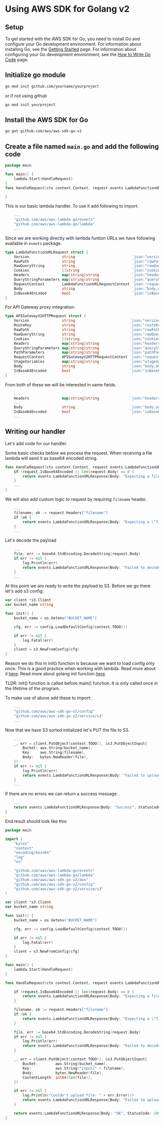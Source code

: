 # Using AWS SDK for Golang v2

## Setup
To get started with the AWS SDK for Go, you need to install Go and configure your Go development environment. For information about installing Go, see the [Getting Started](https://golang.org/doc/install) page. For information about configuring your Go development environment, see the [How to Write Go Code](https://golang.org/doc/code.html) page.

## Initialize go module
```bash
go mod init github.com/yourname/yourproject
```
or if not using github
```bash
go mod init yourproject
```

## Install the AWS SDK for Go
```bash
go get github.com/aws/aws-sdk-go-v2
```

## Create a file named `main.go` and add the following code
```go
package main

func main() {
	lambda.Start(HandleRequest)
}
func HandleRequest(ctx context.Context, request events.LambdaFunctionURLRequest) (events.LambdaFunctionURLResponse, error) {

}
```
This is our basic lambda handler. To use it add following to import.
```go
    ...
    "github.com/aws/aws-lambda-go/events"
	"github.com/aws/aws-lambda-go/lambda"
    ...
```

Since we are working directly with lambda funtion URLs we have following available in `events` package.
```go
type LambdaFunctionURLRequest struct {
	Version               string                          `json:"version"` // Version is expected to be `"2.0"`
	RawPath               string                          `json:"rawPath"`
	RawQueryString        string                          `json:"rawQueryString"`
	Cookies               []string                        `json:"cookies,omitempty"`
	Headers               map[string]string               `json:"headers"`
	QueryStringParameters map[string]string               `json:"queryStringParameters,omitempty"`
	RequestContext        LambdaFunctionURLRequestContext `json:"requestContext"`
	Body                  string                          `json:"body,omitempty"`
	IsBase64Encoded       bool                            `json:"isBase64Encoded"`
}
```
For API Gateway proxy integration:
```go
type APIGatewayV2HTTPRequest struct {
	Version               string                         `json:"version"`
	RouteKey              string                         `json:"routeKey"`
	RawPath               string                         `json:"rawPath"`
	RawQueryString        string                         `json:"rawQueryString"`
	Cookies               []string                       `json:"cookies,omitempty"`
	Headers               map[string]string              `json:"headers"`
	QueryStringParameters map[string]string              `json:"queryStringParameters,omitempty"`
	PathParameters        map[string]string              `json:"pathParameters,omitempty"`
	RequestContext        APIGatewayV2HTTPRequestContext `json:"requestContext"`
	StageVariables        map[string]string              `json:"stageVariables,omitempty"`
	Body                  string                         `json:"body,omitempty"`
	IsBase64Encoded       bool                           `json:"isBase64Encoded"`
}
```

From both of these we will be interested in same fields.
```go
    ...
    Headers               map[string]string              `json:"headers"`
    ...
	Body                  string                         `json:"body,omitempty"`
	IsBase64Encoded       bool                           `json:"isBase64Encoded"`
    ...
```

## Writing our handler

Let's add code for our handler.

Some basic checks before we process the request. When receiving a file lambda will send it as base64 encoded string.
```go
func HandleRequest(ctx context.Context, request events.LambdaFunctionURLRequest) (events.LambdaFunctionURLResponse, error) {
	if !request.IsBase64Encoded || len(request.Body) == 0 {
		return events.LambdaFunctionURLResponse{Body: "Expecting a file", StatusCode: 418}, nil
	}
    ...
}
```

We will also add custom logic to request by requiring `filename` header.
```go
    ...
	filename, ok := request.Headers["filename"]
	if !ok {
		return events.LambdaFunctionURLResponse{Body: "Expecting a \"filename\" header", StatusCode: 400}, nil
	}
    ...
```

Let's decode the payload
```go
    ...
	file, err := base64.StdEncoding.DecodeString(request.Body)
	if err != nil {
		log.Println(err)
		return events.LambdaFunctionURLResponse{Body: "Failed to decode", StatusCode: 500}, nil
	}
    ...
```

At this point we are ready to write the payload to S3. Before we go there let's add s3 config:
```go
var client *s3.Client
var bucket_name string

func init() {
	bucket_name = os.Getenv("BUCKET_NAME")

	cfg, err := config.LoadDefaultConfig(context.TODO())

	if err != nil {
		log.Fatal(err)
	}
	client = s3.NewFromConfig(cfg)
}
```

Reason we do this in init() function is because we want to load config only once. This is a good practice when working with lambda. Read more about it [here](https://docs.aws.amazon.com/lambda/latest/dg/best-practices.html). Read more about golang init function [here](https://golang.org/doc/effective_go#init).

TLDR: init() function is called before main() function. It is only called once in the lifetime of the program.

To make use of above add these to import:
```go
    ...
	"github.com/aws/aws-sdk-go-v2/config"
	"github.com/aws/aws-sdk-go-v2/service/s3"
    ...
```

Now that we have S3 sorted initialized let's PUT the file to S3.
```go
    ...
    _, err = client.PutObject(context.TODO(), &s3.PutObjectInput{
        Bucket: aws.String(bucket_name),
        Key:    aws.String(filename),
        Body:   bytes.NewReader(file),
    })
    if err != nil {
        log.Println(err)
        return events.LambdaFunctionURLResponse{Body: "Failed to upload", StatusCode: 500}, nil
    }
    ...
```

If there are no errors we can return a success message.
```go
    ...
    return events.LambdaFunctionURLResponse{Body: "Success", StatusCode: 200}, nil
}
```

End result should look like this:
```go
package main

import (
	"bytes"
	"context"
	"encoding/base64"
	"log"
	"os"

	"github.com/aws/aws-lambda-go/events"
	"github.com/aws/aws-lambda-go/lambda"
	"github.com/aws/aws-sdk-go-v2/aws"
	"github.com/aws/aws-sdk-go-v2/config"
	"github.com/aws/aws-sdk-go-v2/service/s3"
)

var client *s3.Client
var bucket_name string

func init() {
	bucket_name = os.Getenv("BUCKET_NAME")

	cfg, err := config.LoadDefaultConfig(context.TODO())

	if err != nil {
		log.Fatal(err)
	}
	client = s3.NewFromConfig(cfg)
}

func main() {
	lambda.Start(HandleRequest)
}

func HandleRequest(ctx context.Context, request events.LambdaFunctionURLRequest) (events.LambdaFunctionURLResponse, error) {

	if !request.IsBase64Encoded || len(request.Body) == 0 {
		return events.LambdaFunctionURLResponse{Body: "Expecting a file", StatusCode: 418}, nil
	}

	filename, ok := request.Headers["filename"]
	if !ok {
		return events.LambdaFunctionURLResponse{Body: "Expecting a \"filename\" header", StatusCode: 400}, nil
	}

	file, err := base64.StdEncoding.DecodeString(request.Body)
	if err != nil {
		log.Println(err)
		return events.LambdaFunctionURLResponse{Body: "Failed to decode", StatusCode: 500}, nil
	}

	_, err = client.PutObject(context.TODO(), &s3.PutObjectInput{
		Bucket:        aws.String(bucket_name),
		Key:           aws.String("input/" + filename),
		Body:          bytes.NewReader(file),
		ContentLength: int64(len(file)),
	})

	if err != nil {
		log.Println("Couldn't upload file: " + err.Error())
		return events.LambdaFunctionURLResponse{Body: "Failed to upload to s3", StatusCode: 500}, nil
	}

	return events.LambdaFunctionURLResponse{Body: "OK", StatusCode: 200}, nil
}
```
